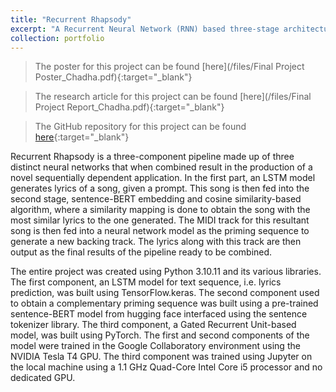 ```yaml
---
title: "Recurrent Rhapsody"
excerpt: "A Recurrent Neural Network (RNN) based three-stage architecture for music generation (complementary lyrics-backing track combination). The project is aimed to produce an enhanced intelligence system by combining several machine learning algorithms such as Long Short Term Memory (LSTM), Gated Recurrent Unit (GRU), and sentence-BERT embeddings.<br/><img src='/images/rr.png'>"
collection: portfolio
---
```

> The poster for this project can be found [here](/files/Final Project Poster_Chadha.pdf){:target="_blank"}

> The research article for this project can be found [here](/files/Final Project Report_Chadha.pdf){:target="_blank"}

> The GitHub repository for this project can be found [here](https://github.com/harshitaachadha/Recurrent-Rhapsody){:target="_blank"}

Recurrent Rhapsody is a three-component pipeline made up of three distinct neural networks that when combined result in the production of a novel sequentially dependent application. In the first part, an LSTM model generates lyrics of a song, given a prompt. This song is then fed into the second stage, sentence-BERT embedding and cosine similarity-based algorithm, where a similarity mapping is done to obtain the song with the most similar lyrics to the one generated. The MIDI track for this resultant song is then fed into a neural network model as the priming sequence to generate a new backing track. The lyrics along with this track are then output as the final results of the pipeline ready to be combined.

The entire project was created using Python 3.10.11 and its various libraries. The first component, an LSTM model for text sequence, i.e. lyrics prediction, was built using TensorFlow.keras. The second component used to obtain a complementary priming sequence was built using a pre-trained sentence-BERT model from hugging face interfaced using the sentence tokenizer library. The third component, a Gated Recurrent Unit-based model, was built using PyTorch. The first and second components of the model were trained in the Google Collaboratory environment using the NVIDIA Tesla T4 GPU. The third component was trained using Jupyter on the local machine using a 1.1 GHz Quad-Core Intel Core i5 processor and no dedicated GPU.
